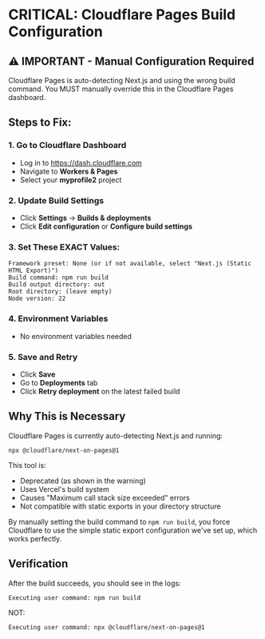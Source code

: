 # CRITICAL: Cloudflare Pages Build Configuration

## ⚠️ IMPORTANT - Manual Configuration Required

Cloudflare Pages is auto-detecting Next.js and using the wrong build command.
You MUST manually override this in the Cloudflare Pages dashboard.

## Steps to Fix:

### 1. Go to Cloudflare Dashboard
- Log in to https://dash.cloudflare.com
- Navigate to **Workers & Pages**
- Select your **myprofile2** project

### 2. Update Build Settings
- Click **Settings** → **Builds & deployments**
- Click **Edit configuration** or **Configure build settings**

### 3. Set These EXACT Values:

```
Framework preset: None (or if not available, select "Next.js (Static HTML Export)")
Build command: npm run build
Build output directory: out
Root directory: (leave empty)
Node version: 22
```

### 4. Environment Variables
- No environment variables needed

### 5. Save and Retry
- Click **Save**
- Go to **Deployments** tab
- Click **Retry deployment** on the latest failed build

## Why This is Necessary

Cloudflare Pages is currently auto-detecting Next.js and running:
```
npx @cloudflare/next-on-pages@1
```

This tool is:
- Deprecated (as shown in the warning)
- Uses Vercel's build system
- Causes "Maximum call stack size exceeded" errors
- Not compatible with static exports in your directory structure

By manually setting the build command to `npm run build`, you force Cloudflare
to use the simple static export configuration we've set up, which works perfectly.

## Verification

After the build succeeds, you should see in the logs:
```
Executing user command: npm run build
```

NOT:
```
Executing user command: npx @cloudflare/next-on-pages@1
```
